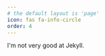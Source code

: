 ```yaml
---
# the default layout is 'page'
icon: fas fa-info-circle
order: 4
---
```


I'm not very good at Jekyll.
